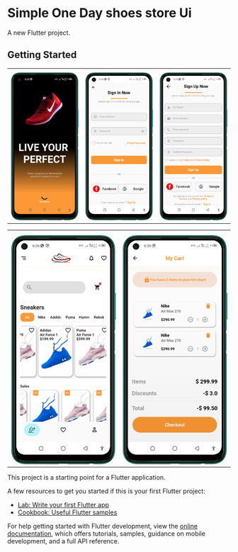# Simple One Day shoes store Ui

A new Flutter project.

## Getting Started

 <table style='border:none;width:100%'>
  <td style='width:24%;'>
   <img style='width:100%;' src='shoes store1.png'>
  </td>
  <td style='width:24%;'>
  <img style='width:100%;' src='shoes store2.png'>
  </td>
  <td style='width:24%;'>
  <img style='width:100%;' src='shoes store3.png'>
  </td>
</table>

 <table style='border:none;width:100%'>
  <td style='width:24%;'>
   <img style='width:100%;' src='shoes store4.png'>
  </td>
  <td style='width:24%;'>
   <img style='width:100%;' src='shoes store5.png'>
  </td>
</table>

This project is a starting point for a Flutter application.

A few resources to get you started if this is your first Flutter project:

- [Lab: Write your first Flutter app](https://docs.flutter.dev/get-started/codelab)
- [Cookbook: Useful Flutter samples](https://docs.flutter.dev/cookbook)

For help getting started with Flutter development, view the
[online documentation](https://docs.flutter.dev/), which offers tutorials,
samples, guidance on mobile development, and a full API reference.
